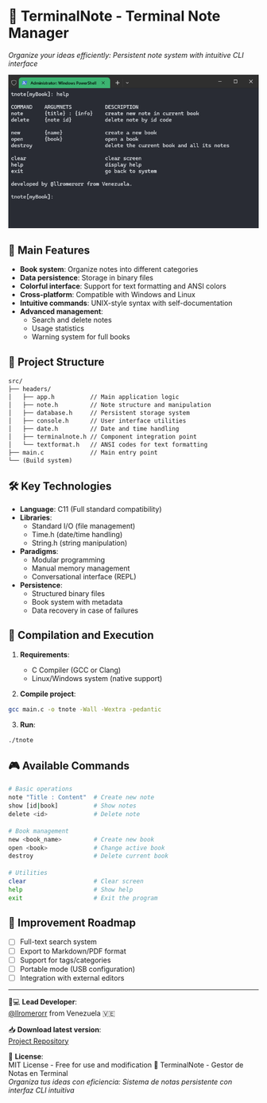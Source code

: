 # 📖 TerminalNote - Terminal Note Manager  
*Organize your ideas efficiently: Persistent note system with intuitive CLI interface*

![Application Demo](https://raw.githubusercontent.com/llromerorr/TerminalNote/refs/heads/master/resource/preview.gif)

## 🚀 Main Features
- **Book system**: Organize notes into different categories
- **Data persistence**: Storage in binary files
- **Colorful interface**: Support for text formatting and ANSI colors
- **Cross-platform**: Compatible with Windows and Linux
- **Intuitive commands**: UNIX-style syntax with self-documentation
- **Advanced management**:
  - Search and delete notes
  - Usage statistics
  - Warning system for full books

## 🧩 Project Structure
```
src/
├── headers/
│   ├── app.h          // Main application logic
│   ├── note.h         // Note structure and manipulation
│   ├── database.h     // Persistent storage system
│   ├── console.h      // User interface utilities
│   ├── date.h         // Date and time handling
│   ├── terminalnote.h // Component integration point
│   └── textformat.h   // ANSI codes for text formatting
├── main.c             // Main entry point
└── (Build system)
```

## 🛠️ Key Technologies
- **Language**: C11 (Full standard compatibility)
- **Libraries**:
  - Standard I/O (file management)
  - Time.h (date/time handling)
  - String.h (string manipulation)
- **Paradigms**:
  - Modular programming
  - Manual memory management
  - Conversational interface (REPL)
- **Persistence**:
  - Structured binary files
  - Book system with metadata
  - Data recovery in case of failures

## 🔧 Compilation and Execution
1. **Requirements**:
   - C Compiler (GCC or Clang)
   - Linux/Windows system (native support)

2. **Compile project**:
```bash
gcc main.c -o tnote -Wall -Wextra -pedantic
```

3. **Run**:
```bash
./tnote
```

## 🎮 Available Commands
```bash
# Basic operations
note "Title : Content"  # Create new note
show [id|book]          # Show notes
delete <id>             # Delete note

# Book management
new <book_name>         # Create new book
open <book>             # Change active book
destroy                 # Delete current book

# Utilities
clear                   # Clear screen
help                    # Show help
exit                    # Exit the program
```

## 📌 Improvement Roadmap
- [ ] Full-text search system
- [ ] Export to Markdown/PDF format
- [ ] Support for tags/categories
- [ ] Portable mode (USB configuration)
- [ ] Integration with external editors

---

🧑💻 **Lead Developer**:  
[@llromerorr](https://github.com/llromerorr) from Venezuela 🇻🇪

📥 **Download latest version**:  
[Project Repository](https://github.com/tu_usuario/TerminalNote)

🔐 **License**:  
MIT License - Free for use and modification 📖 TerminalNote - Gestor de Notas en Terminal  
*Organiza tus ideas con eficiencia: Sistema de notas persistente con interfaz CLI intuitiva*
